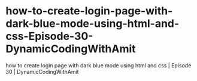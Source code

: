# how-to-create-login-page-with-dark-blue-mode-using-html-and-css-Episode-30-DynamicCodingWithAmit
how to create login page with dark blue mode using html and css | Episode 30 | DynamicCodingWithAmit
